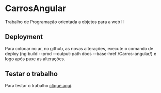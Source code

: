 # CarrosAngular

Trabalho de Programação orientada a objetos para a web II

## Deployment 
Para colocar no ar, no github, as novas alterações, execute o comando de deploy (ng build --prod --output-path docs --base-href /Carros-angular/) e logo após puxe as alterações.

## Testar o trabalho

Para testar o trabalho [clique aqui](https://wesleyxbz.github.io/Carros-angular/).
